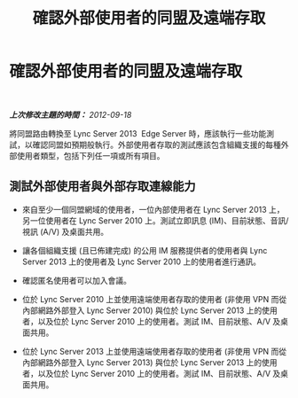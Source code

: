 ﻿---
title: 確認外部使用者的同盟及遠端存取
TOCTitle: 確認外部使用者的同盟及遠端存取
ms:assetid: a383fefb-c428-4462-93fd-15ba540fa867
ms:mtpsurl: https://technet.microsoft.com/zh-tw/library/JJ688163(v=OCS.15)
ms:contentKeyID: 49890243
ms.date: 08/10/2015
mtps_version: v=OCS.15
ms.translationtype: HT
---

# 確認外部使用者的同盟及遠端存取

 

_**上次修改主題的時間：** 2012-09-18_

將同盟路由轉換至 Lync Server 2013  Edge Server 時，應該執行一些功能測試，以確認同盟如預期般執行。外部使用者存取的測試應該包含組織支援的每種外部使用者類型，包括下列任一項或所有項目。

## 測試外部使用者與外部存取連線能力

  - 來自至少一個同盟網域的使用者，一位內部使用者在 Lync Server 2013 上，另一位使用者在 Lync Server 2010 上。測試立即訊息 (IM)、目前狀態、音訊/視訊 (A/V) 及桌面共用。

  - 讓各個組織支援 (且已佈建完成) 的公用 IM 服務提供者的使用者與 Lync Server 2013 上的使用者及 Lync Server 2010 上的使用者進行通訊。

  - 確認匿名使用者可以加入會議。

  - 位於 Lync Server 2010 上並使用遠端使用者存取的使用者 (非使用 VPN 而從內部網路外部登入 Lync Server 2010) 與位於 Lync Server 2013 上的使用者，以及位於 Lync Server 2010 上的使用者。測試 IM、目前狀態、A/V 及桌面共用。

  - 位於 Lync Server 2013 上並使用遠端使用者存取的使用者 (非使用 VPN 而從內部網路外部登入 Lync Server 2013) 與位於 Lync Server 2013 上的使用者，以及位於 Lync Server 2010 上的使用者。測試 IM、目前狀態、A/V 及桌面共用。

